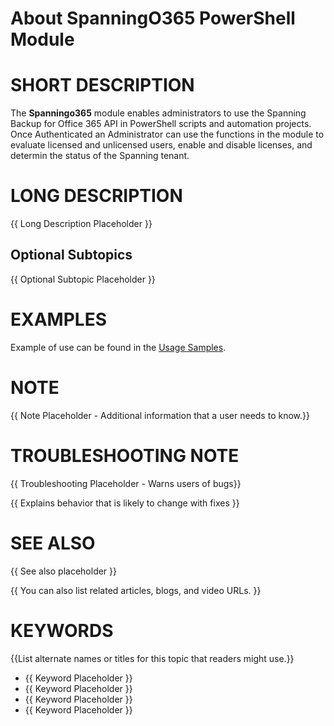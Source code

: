 ﻿# About SpanningO365 PowerShell Module

# SHORT DESCRIPTION
The **Spanningo365** module enables administrators to use the Spanning Backup for Office 365 API in PowerShell scripts and automation projects. Once Authenticated an Administrator can use the functions in the module to evaluate licensed and unlicensed users, enable and disable licenses, and determin the status of the Spanning tenant.

# LONG DESCRIPTION
{{ Long Description Placeholder }}

## Optional Subtopics
{{ Optional Subtopic Placeholder }}

# EXAMPLES
Example of use can be found in the [Usage Samples](../samples.md).

# NOTE
{{ Note Placeholder - Additional information that a user needs to know.}}

# TROUBLESHOOTING NOTE
{{ Troubleshooting Placeholder - Warns users of bugs}}

{{ Explains behavior that is likely to change with fixes }}

# SEE ALSO
{{ See also placeholder }}

{{ You can also list related articles, blogs, and video URLs. }}

# KEYWORDS
{{List alternate names or titles for this topic that readers might use.}}

- {{ Keyword Placeholder }}
- {{ Keyword Placeholder }}
- {{ Keyword Placeholder }}
- {{ Keyword Placeholder }}
